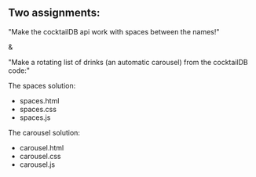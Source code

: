 ## Two assignments:


 "Make the cocktailDB api work with spaces between the names!" 
 
 &

 "Make a rotating list of drinks (an automatic carousel) from the cocktailDB code:"

 The spaces solution:
 * spaces.html
 * spaces.css
 * spaces.js

 The carousel solution:
 * carousel.html
 * carousel.css
 * carousel.js
